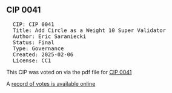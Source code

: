 ## CIP 0041

<pre>
  CIP: CIP 0041
  Title: Add Circle as a Weight 10 Super Validator
  Author: Eric Saraniecki <eric@digitalasset.com>
  Status: Final 
  Type: Governance 
  Created: 2025-02-06
  License: CC1
</pre>

This CIP was voted on via the pdf file for [CIP 0041](/cip-0041/cip-0041.pdf)

A [record of votes is available online](https://lists.sync.global/g/cip-vote/topic/cip_0041_circle/110776045)